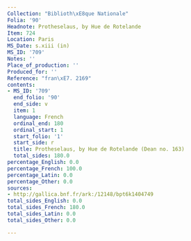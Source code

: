 ```yaml
---
Collection: "Biblioth\xE8que Nationale"
Folia: '90'
Headnote: Protheselaus, by Hue de Rotelande
Item: 724
Location: Paris
MS_Date: s.xiii (in)
MS_ID: '709'
Notes: ''
Place_of_production: ''
Produced_for: ''
Reference: "fran\xE7. 2169"
contents:
- MS_ID: '709'
  end_folio: '90'
  end_side: v
  item: 1
  language: French
  ordinal_end: 180
  ordinal_start: 1
  start_folio: '1'
  start_side: r
  title: Protheselaus, by Hue de Rotelande (Dean no. 163)
  total_sides: 180.0
percentage_English: 0.0
percentage_French: 100.0
percentage_Latin: 0.0
percentage_Other: 0.0
sources:
- http://gallica.bnf.fr/ark:/12148/bpt6k1404749
total_sides_English: 0.0
total_sides_French: 180.0
total_sides_Latin: 0.0
total_sides_Other: 0.0

---
```

